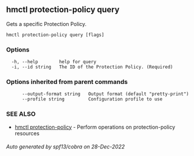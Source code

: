 ## hmctl protection-policy query

Gets a specific Protection Policy.

```
hmctl protection-policy query [flags]
```

### Options

```
  -h, --help        help for query
  -i, --id string   The ID of the Protection Policy. (Required)
```

### Options inherited from parent commands

```
      --output-format string   Output format (default "pretty-print")
      --profile string         Configuration profile to use
```

### SEE ALSO

* [hmctl protection-policy](hmctl_protection-policy.md)	 - Perform operations on protection-policy resources

###### Auto generated by spf13/cobra on 28-Dec-2022
